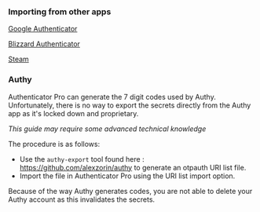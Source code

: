 ### Importing from other apps

[Google Authenticator](https://github.com/jamie-mh/AuthenticatorPro/wiki/Importing-from-Google-Authenticator)

[Blizzard Authenticator](https://github.com/jamie-mh/AuthenticatorPro/wiki/Importing-from-Blizzard-Authenticator)

[Steam](https://github.com/jamie-mh/AuthenticatorPro/wiki/Importing-from-Steam)

### Authy

Authenticator Pro can generate the 7 digit codes used by Authy. Unfortunately, there is no way to export the secrets directly from the Authy app as it's locked down and proprietary.

*This guide may require some advanced technical knowledge*

The procedure is as follows:

- Use the ``authy-export`` tool found here : https://github.com/alexzorin/authy to generate an otpauth URI list file.
- Import the file in Authenticator Pro using the URI list import option.

Because of the way Authy generates codes, you are not able to delete your Authy account as this invalidates the secrets.

